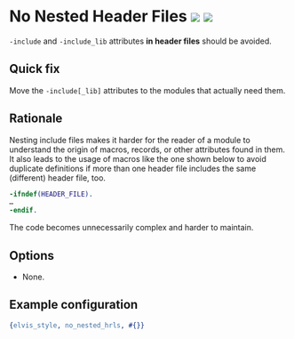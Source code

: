 # No Nested Header Files [![](https://img.shields.io/badge/since-4.1.0-blue)](https://github.com/inaka/elvis_core/releases/tag/4.1.0) ![](https://img.shields.io/badge/HRL--only-yes-magenta)

`-include` and `-include_lib` attributes **in header files** should be avoided.

## Quick fix

Move the `-include[_lib]` attributes to the modules that actually need them.

## Rationale

Nesting include files makes it harder for the reader of a module to understand the origin of macros,
records, or other attributes found in them. It also leads to the usage of macros like the one shown
below to avoid duplicate definitions if more than one header file includes the same (different) header
file, too.

```erlang
-ifndef(HEADER_FILE).
…
-endif.
```

The code becomes unnecessarily complex and harder to maintain.

## Options

- None.

## Example configuration

```erlang
{elvis_style, no_nested_hrls, #{}}
```
